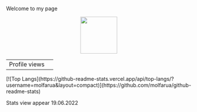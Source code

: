 Welcome to my page <div id="header" align="center"> 
  <img src="https://media.giphy.com/media/ksE9feSa2b4V2GYwY4/giphy.gif" width="100"/>
</div>

<table>
  <tr>
    <td>Profile views</td>
    <td><img src="https://profile-counter.glitch.me/MolfarUA/count.svg" alt="" /></td>
  </tr>
</table>
[![Top Langs](https://github-readme-stats.vercel.app/api/top-langs/?username=molfarua&layout=compact)](https://github.com/molfarua/github-readme-stats)

Stats view appear 19.06.2022
